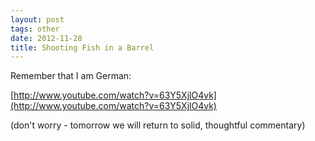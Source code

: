 ```yaml
---
layout: post
tags: other
date: 2012-11-28
title: Shooting Fish in a Barrel
---
```

Remember that I am German:

[http://www.youtube.com/watch?v=63Y5XjlO4vk](http://www.youtube.com/watch?v=63Y5XjlO4vk)

(don't worry - tomorrow we will return to solid, thoughtful commentary)